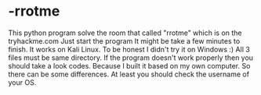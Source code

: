 # -rrotme

This python program solve the room that called "rrotme" which is on the tryhackme.com 
Just start the program
It might be take a few minutes to finish.
It works on Kali Linux. To be honest I didn't try it on Windows :)
All 3 files must be same directory.
If the program doesn't work properly then you should take a look codes. Because I built it based on my own computer. So there can be some differences. At least you should check the username of your OS.
